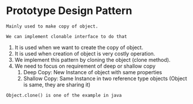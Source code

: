# Prototype Design Pattern
`Mainly used to make copy of object.`

`We can implement clonable interface to do that`

1. It is used when we want to create the copy of object.
2. It is used when creation of object is very costly operation.
3. We implement this pattern by cloning the object (clone method).
4. We need to focus on requirement of deep or shallow copy
    1. Deep Copy: New Instance of object with same properties
    2. Shallow Copy: Same Instance in two reference type objects (Object is same, they are sharing it)

`Object.clone() is one of the example in java`